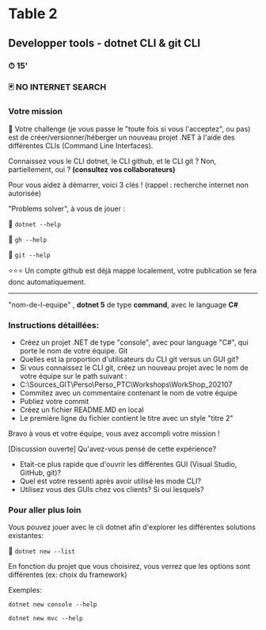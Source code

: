 # Table 2
## Developper tools - dotnet CLI & git CLI

### ⏱ 15' 

### 🃏 NO INTERNET SEARCH

### Votre mission
🔨 Votre challenge (je vous passe le "toute fois si vous l'acceptez", ou pas) est de créer/versionner/héberger un nouveau projet .NET à l'aide des différentes CLIs (Command Line Interfaces).

Connaissez vous le CLI dotnet, le CLI github, et le CLI git ? Non, partiellement, oui ? **(consultez vos collaborateurs)**

Pour vous aidez à démarrer, voici 3 clés ! (rappel : recherche internet non autorisée)

"Problems solver", à vous de jouer :

🔑 ```dotnet --help```

🔑 ```gh --help```

🔑 ```git --help```

⭐⭐⭐ Un compte github est déjà mappé localement, votre publication se fera donc automatiquement. 

---

 "nom-de-l-equipe"
, **dotnet 5** de type **command**, avec le language **C#**

### Instructions détaillées:
- Créez un projet .NET de type "console", avec pour language "C#", qui porte le nom de votre équipe. Git
- Quelles est la proportion d'utilisateurs du CLI git versus un GUI git?
- Si vous connaissez le CLI git, créez un nouveau projet avec le nom de votre équipe sur le path suivant :
- C:\Sources_GIT\Perso\Perso_PTC\Workshops\WorkShop_202107
- Commitez avec un commentaire contenant le nom de votre équipe
-  Publiez votre commit
- Créez un fichier README.MD en local
- Le première ligne du fichier contient le titre avec un style "titre 2"


Bravo à vous et votre équipe, vous avez accompli votre mission ! 

[Discussion ouverte]
Qu'avez-vous pensé de cette expérience?
- Etait-ce plus rapide que d'ouvrir les différentes GUI (Visual Studio, GitHub, git)?
- Quel est votre ressenti après avoir utilisé les mode CLI?
- Utilisez vous des GUIs chez vos clients? Si oui lesquels?

### Pour aller plus loin
Vous pouvez jouer avec le cli dotnet afin d'explorer les différentes solutions existantes:

🔑 ```dotnet new --list```

En fonction du projet que vous choisirez, vous verrez que les options sont différentes (ex: choix du framework)

Exemples:

```dotnet new console --help```

```dotnet new mvc --help```

